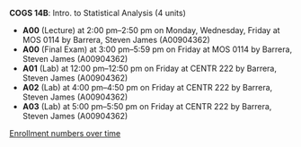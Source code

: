 **COGS 14B**: Intro. to Statistical Analysis (4 units)

- **A00** (Lecture) at 2:00 pm–2:50 pm on Monday, Wednesday, Friday at MOS 0114 by Barrera, Steven James (A00904362)
- **A00** (Final Exam) at 3:00 pm–5:59 pm on Friday at MOS 0114 by Barrera, Steven James (A00904362)
- **A01** (Lab) at 12:00 pm–12:50 pm on Friday at CENTR 222 by Barrera, Steven James (A00904362)
- **A02** (Lab) at 4:00 pm–4:50 pm on Friday at CENTR 222 by Barrera, Steven James (A00904362)
- **A03** (Lab) at 5:00 pm–5:50 pm on Friday at CENTR 222 by Barrera, Steven James (A00904362)

[Enrollment numbers over time](./COGS14B.tsv)
